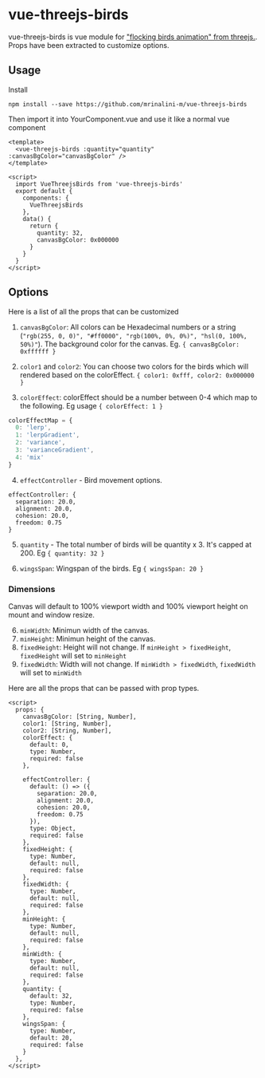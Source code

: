 # vue-threejs-birds

vue-threejs-birds is vue module for ["flocking birds animation" from threejs.](https://threejs.org/examples/webgl_gpgpu_birds.html). Props have been extracted to customize options.

## Usage

Install

```
npm install --save https://github.com/mrinalini-m/vue-threejs-birds
```

Then import it into YourComponent.vue and use it like a normal vue component

```vue
<template>
  <vue-threejs-birds :quantity="quantity" :canvasBgColor="canvasBgColor" />
</template>

<script>
  import VueThreejsBirds from 'vue-threejs-birds'
  export default {
    components: {
      VueThreejsBirds
    },
    data() {
      return {
        quantity: 32,
        canvasBgColor: 0x000000
      }
    }
  }
</script>
```

## Options

Here is a list of all the props that can be customized

1. `canvasBgColor`: All colors can be Hexadecimal numbers or a string (`"rgb(255, 0, 0)", "#ff0000", "rgb(100%, 0%, 0%)", "hsl(0, 100%, 50%)"`). The background color for the canvas. Eg. `{ canvasBgColor: 0xffffff }`

2. `color1` and `color2`: You can choose two colors for the birds which will rendered based on the colorEffect. `{ color1: 0xfff, color2: 0x000000 }`
3. `colorEffect`: colorEffect should be a number between 0-4 which map to the following. Eg usage `{ colorEffect: 1 }`

```js
colorEffectMap = {
  0: 'lerp',
  1: 'lerpGradient',
  2: 'variance',
  3: 'varianceGradient',
  4: 'mix'
}
```

4. `effectController` - Bird movement options.

```
effectController: {
  separation: 20.0,
  alignment: 20.0,
  cohesion: 20.0,
  freedom: 0.75
}
```

5. `quantity` - The total number of birds will be quantity x 3. It's capped at 200. Eg `{ quantity: 32 }`

6. `wingsSpan`: Wingspan of the birds. Eg `{ wingsSpan: 20 }`

### Dimensions

Canvas will default to 100% viewport width and 100% viewport height on mount and window resize.

6. `minWidth`: Minimun width of the canvas.
7. `minHeight`: Minimun height of the canvas.
8. `fixedHeight`: Height will not change. If `minHeight > fixedHeight`, `fixedHeight` will set to `minHeight`
9. `fixedWidth`: Width will not change. If `minWidth > fixedWidth`, `fixedWidth` will set to `minWidth`

Here are all the props that can be passed with prop types. 

```vue
<script>
  props: {
    canvasBgColor: [String, Number],
    color1: [String, Number],
    color2: [String, Number],
    colorEffect: {
      default: 0,
      type: Number,
      required: false
    },

    effectController: {
      default: () => ({
        separation: 20.0,
        alignment: 20.0,
        cohesion: 20.0,
        freedom: 0.75
      }),
      type: Object,
      required: false
    },
    fixedHeight: {
      type: Number,
      default: null,
      required: false
    },
    fixedWidth: {
      type: Number,
      default: null,
      required: false
    },
    minHeight: {
      type: Number,
      default: null,
      required: false
    },
    minWidth: {
      type: Number,
      default: null,
      required: false
    },
    quantity: {
      default: 32,
      type: Number,
      required: false
    },
    wingsSpan: {
      type: Number,
      default: 20,
      required: false
    }
  },
</script>
```
